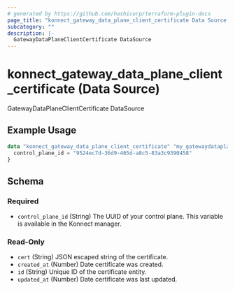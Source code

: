 ```yaml
---
# generated by https://github.com/hashicorp/terraform-plugin-docs
page_title: "konnect_gateway_data_plane_client_certificate Data Source - terraform-provider-konnect"
subcategory: ""
description: |-
  GatewayDataPlaneClientCertificate DataSource
---
```


# konnect_gateway_data_plane_client_certificate (Data Source)

GatewayDataPlaneClientCertificate DataSource

## Example Usage

```terraform
data "konnect_gateway_data_plane_client_certificate" "my_gatewaydataplaneclientcertificate" {
  control_plane_id = "9524ec7d-36d9-465d-a8c5-83a3c9390458"
}
```

<!-- schema generated by tfplugindocs -->
## Schema

### Required

- `control_plane_id` (String) The UUID of your control plane. This variable is available in the Konnect manager.

### Read-Only

- `cert` (String) JSON escaped string of the certificate.
- `created_at` (Number) Date certificate was created.
- `id` (String) Unique ID of the certificate entity.
- `updated_at` (Number) Date certificate was last updated.

